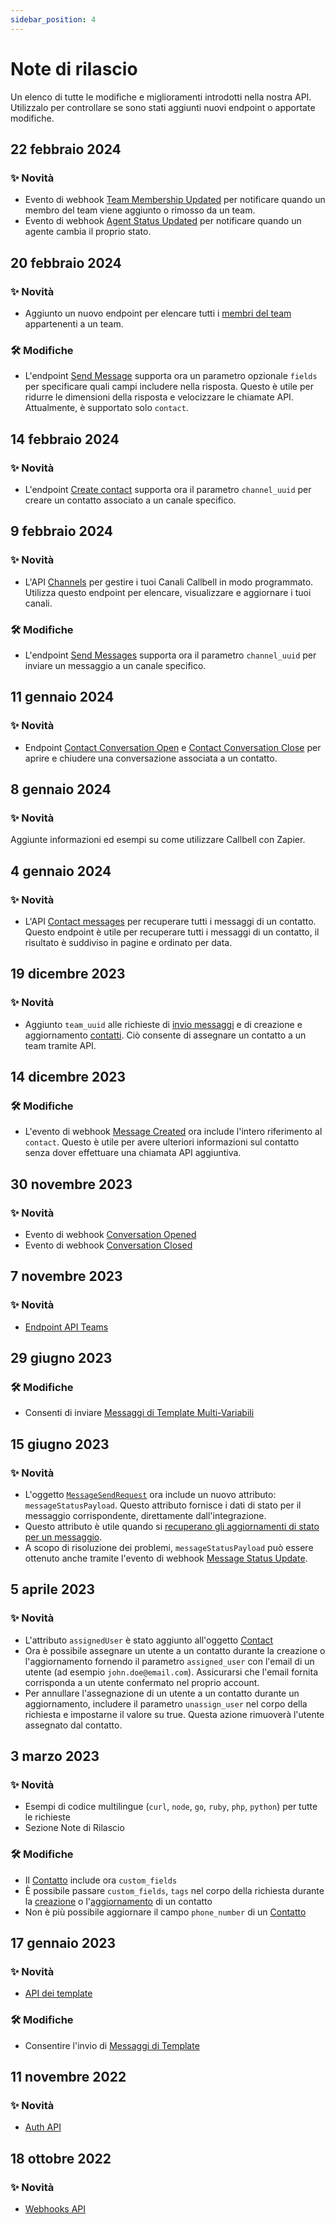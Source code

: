 ```yaml
---
sidebar_position: 4
---
```


# Note di rilascio

Un elenco di tutte le modifiche e miglioramenti introdotti nella nostra API. Utilizzalo per controllare se sono stati aggiunti nuovi endpoint o apportate modifiche.

## 22 febbraio 2024

### ✨ Novità

- Evento di webhook [Team Membership Updated](/api/reference/webhooks/team_events/team_membership_updated) per notificare quando un membro del team viene aggiunto o rimosso da un team.
- Evento di webhook [Agent Status Updated](/api/reference/webhooks/agent_events/agent_status_updated) per notificare quando un agente cambia il proprio stato.

## 20 febbraio 2024

### ✨ Novità

- Aggiunto un nuovo endpoint per elencare tutti i [membri del team](/api/reference/teams_api/get_team_members) appartenenti a un team.

### 🛠️ Modifiche

- L'endpoint [Send Message](/api/reference/messages_api/post_send_messages) supporta ora un parametro opzionale `fields` per specificare quali campi includere nella risposta. Questo è utile per ridurre le dimensioni della risposta e velocizzare le chiamate API. Attualmente, è supportato solo `contact`.
 
## 14 febbraio 2024

### ✨ Novità

- L'endpoint [Create contact](/api/reference/contacts_api/post_contacts) supporta ora il parametro `channel_uuid` per creare un contatto associato a un canale specifico.

## 9 febbraio 2024

### ✨ Novità

- L'API [Channels](/api/reference/channels_api/introduction) per gestire i tuoi Canali Callbell in modo programmato. Utilizza questo endpoint per elencare, visualizzare e aggiornare i tuoi canali.

### 🛠️ Modifiche

- L'endpoint [Send Messages](/api/reference/messages_api/post_send_messages) supporta ora il parametro `channel_uuid` per inviare un messaggio a un canale specifico.

## 11 gennaio 2024

### ✨ Novità

- Endpoint [Contact Conversation Open](/api/reference/contacts_api/post_contact_conversation_open) e [Contact Conversation Close](/api/reference/contacts_api/post_contact_conversation_close) per aprire e chiudere una conversazione associata a un contatto.

## 8 gennaio 2024

### ✨ Novità

Aggiunte informazioni ed esempi su come utilizzare Callbell con Zapier.

## 4 gennaio 2024

### ✨ Novità

- L'API [Contact messages](/api/reference/contacts_api/get_contact_messages) per recuperare tutti i messaggi di un contatto. Questo endpoint è utile per recuperare tutti i messaggi di un contatto, il risultato è suddiviso in pagine e ordinato per data.

## 19 dicembre 2023

### ✨ Novità

- Aggiunto `team_uuid` alle richieste di [invio messaggi](/api/reference/messages_api/post_send_messages) e di creazione e aggiornamento [contatti](/api/reference/contacts_api/post_contacts). Ciò consente di assegnare un contatto a un team tramite API.

## 14 dicembre 2023

### 🛠️ Modifiche

- L'evento di webhook [Message Created](/api/reference/webhooks/message_events/message_created) ora include l'intero riferimento al `contact`. Questo è utile per avere ulteriori informazioni sul contatto senza dover effettuare una chiamata API aggiuntiva.

## 30 novembre 2023

### ✨ Novità

- Evento di webhook [Conversation Opened](/api/reference/webhooks/conversation_events/conversation_opened)
- Evento di webhook [Conversation Closed](/api/reference/webhooks/conversation_events/conversation_closed)

## 7 novembre 2023

### ✨ Novità

- [Endpoint API Teams](/api/reference/teams_api/introduction)

## 29 giugno 2023

### 🛠️ Modifiche

- Consenti di inviare [Messaggi di Template Multi-Variabili](/api/reference/messages_api/post_send_messages#send-multi-variables-template-messages)

## 15 giugno 2023

### ✨ Novità

- L'oggetto [`MessageSendRequest`](/api/reference/object_types/message_send_request) ora include un nuovo attributo: `messageStatusPayload`. Questo attributo fornisce i dati di stato per il messaggio corrispondente, direttamente dall'integrazione.
- Questo attributo è utile quando si [recuperano gli aggiornamenti di stato per un messaggio](/api/reference/messages_api/get_message_status).
- A scopo di risoluzione dei problemi, `messageStatusPayload` può essere ottenuto anche tramite l'evento di webhook [Message Status Update](/api/reference/webhooks/message_events/message_status_updated).

## 5 aprile 2023

### ✨ Novità

- L'attributo `assignedUser` è stato aggiunto all'oggetto [Contact](/api/reference/object_types/contact)
- Ora è possibile assegnare un utente a un contatto durante la creazione o l'aggiornamento fornendo il parametro `assigned_user` con l'email di un utente (ad esempio `john.doe@email.com`). Assicurarsi che l'email fornita corrisponda a un utente confermato nel proprio account.
- Per annullare l'assegnazione di un utente a un contatto durante un aggiornamento, includere il parametro `unassign_user` nel corpo della richiesta e impostarne il valore su true. Questa azione rimuoverà l'utente assegnato dal contatto.

## 3 marzo 2023

### ✨ Novità

- Esempi di codice multilingue (`curl`, `node`, `go`, `ruby`, `php`, `python`) per tutte le richieste
- Sezione Note di Rilascio

### 🛠️ Modifiche

- Il [Contatto](/api/reference/object_types/contact) include ora `custom_fields`
- È possibile passare `custom_fields`, `tags` nel corpo della richiesta durante la [creazione](/api/reference/contacts_api/post_contacts) o l'[aggiornamento](/api/reference/contacts_api/post_contacts) di un contatto
- Non è più possibile aggiornare il campo `phone_number` di un [Contatto](/api/reference/object_types/contact)

## 17 gennaio 2023

### ✨ Novità

- [API dei template](/api/reference/template_messages_api/introduction)

### 🛠️ Modifiche

- Consentire l'invio di [Messaggi di Template](/api/reference/messages_api/post_send_messages#send-template-messages)

## 11 novembre 2022

### ✨ Novità

- [Auth API](/api/reference/auth_api/introduction)

## 18 ottobre 2022

### ✨ Novità

- [Webhooks API](/api/reference/webhooks_api/introduction)